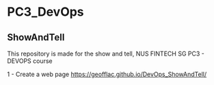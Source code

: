 # PC3_DevOps
## ShowAndTell
This repository is made for the show and tell, NUS FINTECH SG PC3 - DEVOPS course

1 - Create a web page
https://geofflac.github.io/DevOps_ShowAndTell/

